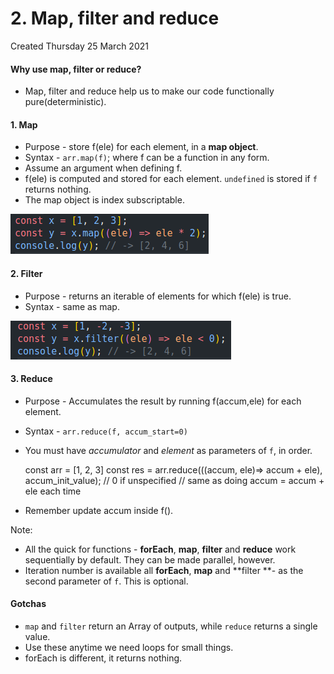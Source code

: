 # 2. Map, filter and reduce
Created Thursday 25 March 2021

#### Why use map, filter or reduce?

* Map, filter and reduce help us to make our code functionally pure(deterministic).


#### 1. Map

* Purpose - store f(ele) for each element, in a **map object**.
* Syntax - ``arr.map(f)``; where f can be a function in any form.
* Assume an argument when defining f.
* f(ele) is computed and stored for each element. ``undefined`` is stored if ``f`` returns nothing.
* The map object is index subscriptable.

![](vault/3._JavaScript/3._Advanced_JS/4._Advanced_Arrays/2._Map,_filter_and_reduce/pasted_image.png)

#### 2. Filter

* Purpose - returns an iterable of elements for which f(ele) is true.
* Syntax - same as map.

![](vault/3._JavaScript/3._Advanced_JS/4._Advanced_Arrays/2._Map,_filter_and_reduce/pasted_image001.png)

#### 3. Reduce

* Purpose - Accumulates the result by running f(accum,ele) for each element.
* Syntax - ``arr.reduce(f, accum_start=0)``
* You must have *accumulator* and *element* as parameters of ``f``, in order.

	const arr = [1, 2, 3]
	const res = arr.reduce(((accum, ele)=> accum + ele), accum_init_value); // 0 if unspecified
	// same as doing accum = accum + ele each time


* Remember update accum inside f().

Note: 

* All the quick for functions - **forEach**, **map**, **filter** and **reduce** work sequentially by default. They can be made parallel, however.
* Iteration number is available all **forEach**, **map** and **filter **- as the second parameter of ``f``. This is optional.


#### Gotchas

* ``map`` and ``filter`` return an Array of outputs, while ``reduce`` returns a single value.
* Use these anytime we need loops for small things.
* forEach is different, it returns nothing.


